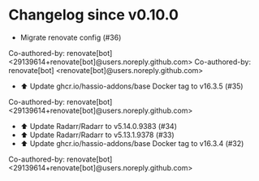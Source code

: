 # Changelog since v0.10.0
- Migrate renovate config (#36)

Co-authored-by: renovate[bot] <29139614+renovate[bot]@users.noreply.github.com>
Co-authored-by: renovate[bot] <renovate[bot]@users.noreply.github.com> 
- ⬆️ Update ghcr.io/hassio-addons/base Docker tag to v16.3.5 (#35)

Co-authored-by: renovate[bot] <29139614+renovate[bot]@users.noreply.github.com> 
- ⬆️ Update Radarr/Radarr to v5.14.0.9383 (#34) 
- ⬆️ Update Radarr/Radarr to v5.13.1.9378 (#33) 
- ⬆️ Update ghcr.io/hassio-addons/base Docker tag to v16.3.4 (#32)

Co-authored-by: renovate[bot] <29139614+renovate[bot]@users.noreply.github.com> 
